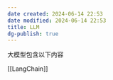 ```yaml
---
date created: 2024-06-14 22:53
date modified: 2024-06-14 22:53
title: LLM
dg-publish: true
---
```

大模型包含以下内容

[[LangChain]]

